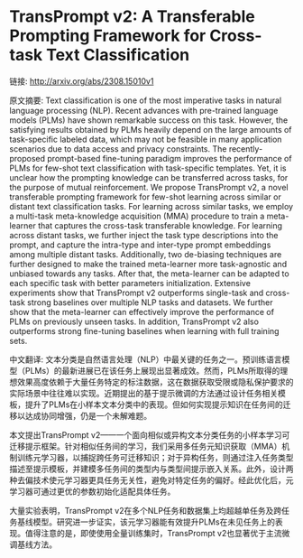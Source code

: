 # TransPrompt v2: A Transferable Prompting Framework for Cross-task Text Classification

链接: http://arxiv.org/abs/2308.15010v1

原文摘要:
Text classification is one of the most imperative tasks in natural language
processing (NLP). Recent advances with pre-trained language models (PLMs) have
shown remarkable success on this task. However, the satisfying results obtained
by PLMs heavily depend on the large amounts of task-specific labeled data,
which may not be feasible in many application scenarios due to data access and
privacy constraints. The recently-proposed prompt-based fine-tuning paradigm
improves the performance of PLMs for few-shot text classification with
task-specific templates. Yet, it is unclear how the prompting knowledge can be
transferred across tasks, for the purpose of mutual reinforcement. We propose
TransPrompt v2, a novel transferable prompting framework for few-shot learning
across similar or distant text classification tasks. For learning across
similar tasks, we employ a multi-task meta-knowledge acquisition (MMA)
procedure to train a meta-learner that captures the cross-task transferable
knowledge. For learning across distant tasks, we further inject the task type
descriptions into the prompt, and capture the intra-type and inter-type prompt
embeddings among multiple distant tasks. Additionally, two de-biasing
techniques are further designed to make the trained meta-learner more
task-agnostic and unbiased towards any tasks. After that, the meta-learner can
be adapted to each specific task with better parameters initialization.
Extensive experiments show that TransPrompt v2 outperforms single-task and
cross-task strong baselines over multiple NLP tasks and datasets. We further
show that the meta-learner can effectively improve the performance of PLMs on
previously unseen tasks. In addition, TransPrompt v2 also outperforms strong
fine-tuning baselines when learning with full training sets.

中文翻译:
文本分类是自然语言处理（NLP）中最关键的任务之一。预训练语言模型（PLMs）的最新进展已在该任务上展现出显著成效。然而，PLMs所取得的理想效果高度依赖于大量任务特定的标注数据，这在数据获取受限或隐私保护要求的实际场景中往往难以实现。近期提出的基于提示微调的方法通过设计任务相关模板，提升了PLMs在小样本文本分类中的表现。但如何实现提示知识在任务间的迁移以达成协同增强，仍是一个未解难题。

本文提出TransPrompt v2——一个面向相似或异构文本分类任务的小样本学习可迁移提示框架。针对相似任务间的学习，我们采用多任务元知识获取（MMA）机制训练元学习器，以捕捉跨任务可迁移知识；对于异构任务，则通过注入任务类型描述至提示模板，并建模多任务间的类型内与类型间提示嵌入关系。此外，设计两种去偏技术使元学习器更具任务无关性，避免对特定任务的偏好。经此优化后，元学习器可通过更优的参数初始化适配具体任务。

大量实验表明，TransPrompt v2在多个NLP任务和数据集上均超越单任务及跨任务基线模型。研究进一步证实，该元学习器能有效提升PLMs在未见任务上的表现。值得注意的是，即使使用全量训练集时，TransPrompt v2也显著优于主流微调基线方法。
